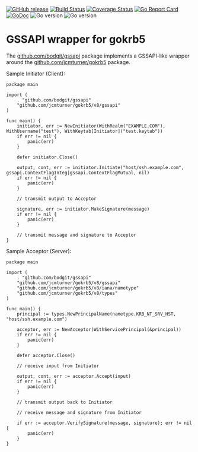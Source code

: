 [![GitHub release](https://img.shields.io/github/v/release/bodgit/gssapi)](https://github.com/bodgit/gssapi/releases)
[![Build Status](https://img.shields.io/github/actions/workflow/status/bodgit/gssapi/build.yml?branch=main)](https://github.com/bodgit/gssapi/actions?query=workflow%3ABuild)
[![Coverage Status](https://coveralls.io/repos/github/bodgit/gssapi/badge.svg?branch=main)](https://coveralls.io/github/bodgit/gssapi?branch=main)
[![Go Report Card](https://goreportcard.com/badge/github.com/bodgit/gssapi)](https://goreportcard.com/report/github.com/bodgit/gssapi)
[![GoDoc](https://godoc.org/github.com/bodgit/gssapi?status.svg)](https://godoc.org/github.com/bodgit/gssapi)
![Go version](https://img.shields.io/badge/Go-1.20-brightgreen.svg)
![Go version](https://img.shields.io/badge/Go-1.19-brightgreen.svg)

# GSSAPI wrapper for gokrb5

The [github.com/bodgit/gssapi](https://godoc.org/github.com/bodgit/gssapi)
package implements a GSSAPI-like wrapper around the
[github.com/jcmturner/gokrb5](https://github.com/jcmturner/gokrb5) package.

Sample Initiator (Client):

```golang
package main

import (
	. "github.com/bodgit/gssapi"
	"github.com/jcmturner/gokrb5/v8/gssapi"
)

func main() {
	initiator, err := NewInitiator(WithRealm("EXAMPLE.COM"), WithUsername("test"), WithKeytab[Initiator]("test.keytab"))
	if err != nil {
		panic(err)
	}

	defer initiator.Close()

	output, cont, err := initiator.Initiate("host/ssh.example.com", gssapi.ContextFlagInteg|gssapi.ContextFlagMutual, nil)
	if err != nil {
		panic(err)
	}

	// transmit output to Acceptor

	signature, err := initiator.MakeSignature(message)
	if err != nil {
		panic(err)
	}

	// transmit message and signature to Acceptor
}
```

Sample Acceptor (Server):

```golang
package main

import (
	. "github.com/bodgit/gssapi"
	"github.com/jcmturner/gokrb5/v8/gssapi"
	"github.com/jcmturner/gokrb5/v8/iana/nametype"
	"github.com/jcmturner/gokrb5/v8/types"
)

func main() {
	principal := types.NewPrincipalName(nametype.KRB_NT_SRV_HST, "host/ssh.example.com")

	acceptor, err := NewAcceptor(WithServicePrincipal(&principal))
	if err != nil {
		panic(err)
	}

	defer acceptor.Close()

	// receive input from Initiator

	output, cont, err := acceptor.Accept(input)
	if err != nil {
		panic(err)
	}

	// transmit output back to Initiator

	// receive message and signature from Initiator

	if err := acceptor.VerifySignature(message, signature); err != nil {
		panic(err)
	}
}
```
